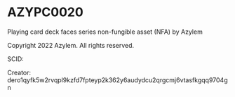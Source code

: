# AZYPC0020
Playing card deck faces series non-fungible asset (NFA) by Azylem

Copyright 2022 Azylem. All rights reserved.

SCID: 

Creator: dero1qyfk5w2rvqpl9kzfd7fpteyp2k362y6audydcu2qrgcmj6vtasfkgqq9704gn
